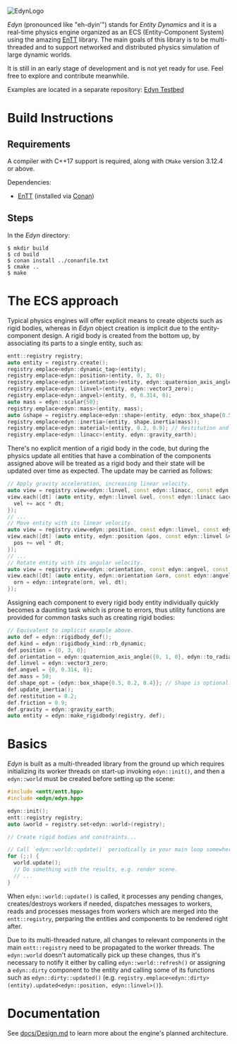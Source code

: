 ![EdynLogo](https://xissburg.com/images/EdynLogo.svg)

_Edyn_ (pronounced like "eh-dyin'") stands for _Entity Dynamics_ and it is a real-time physics engine organized as an ECS (Entity-Component System) using the amazing [EnTT](https://github.com/skypjack/entt) library. The main goals of this library is to be multi-threaded and to support networked and distributed physics simulation of large dynamic worlds.

It is still in an early stage of development and is not yet ready for use. Feel free to explore and contribute meanwhile.

Examples are located in a separate repository: [Edyn Testbed](https://github.com/xissburg/edyn-testbed)

# Build Instructions

## Requirements

A compiler with C++17 support is required, along with `CMake` version 3.12.4 or above.

Dependencies:
- [EnTT](https://github.com/skypjack/entt) (installed via [Conan](https://conan.io/))

## Steps

In the _Edyn_ directory:

```
$ mkdir build
$ cd build
$ conan install ../conanfile.txt
$ cmake ..
$ make
```

# The ECS approach

Typical physics engines will offer explicit means to create objects such as rigid bodies, whereas in _Edyn_ object creation is implicit due to the entity-component design. A rigid body is created from the bottom up, by associating its parts to a single entity, such as:

```cpp
entt::registry registry;
auto entity = registry.create();
registry.emplace<edyn::dynamic_tag>(entity);
registry.emplace<edyn::position>(entity, 0, 3, 0);
registry.emplace<edyn::orientation>(entity, edyn::quaternion_axis_angle({0, 1, 0}, edyn::to_radians(30)));
registry.emplace<edyn::linvel>(entity, edyn::vector3_zero);
registry.emplace<edyn::angvel>(entity, 0, 0.314, 0);
auto mass = edyn::scalar{50};
registry.emplace<edyn::mass>(entity, mass);
auto &shape = registry.emplace<edyn::shape>(entity, edyn::box_shape{0.5, 0.2, 0.4});
registry.emplace<edyn::inertia>(entity, shape.inertia(mass));
registry.emplace<edyn::material>(entity, 0.2, 0.9); // Restitution and friction.
registry.emplace<edyn::linacc>(entity, edyn::gravity_earth);
```

There's no explicit mention of a rigid body in the code, but during the physics update all entities that have a combination of the components assigned above will be treated as a rigid body and their state will be updated over time as expected. The update may be carried as follows:

```cpp
// Apply gravity acceleration, increasing linear velocity.
auto view = registry.view<edyn::linvel, const edyn::linacc, const edyn::dynamic_tag>();
view.each([dt] (auto entity, edyn::linvel &vel, const edyn::linacc &acc, [[maybe_unused]] auto) {
  vel += acc * dt;
});
// ...
// Move entity with its linear velocity.
auto view = registry.view<edyn::position, const edyn::linvel, const edyn::dynamic_tag>();
view.each([dt] (auto entity, edyn::position &pos, const edyn::linvel &vel, [[maybe_unused]] auto) {
  pos += vel * dt;
});
// ...
// Rotate entity with its angular velocity.
auto view = registry.view<edyn::orientation, const edyn::angvel, const edyn::dynamic_tag>();
view.each([dt] (auto entity, edyn::orientation &orn, const edyn::angvel &vel, [[maybe_unused]] auto) {
  orn = edyn::integrate(orn, vel, dt);
});
```

Assigning each component to every rigid body entity individually quickly becomes a daunting task which is prone to errors, thus utility functions are provided for common tasks such as creating rigid bodies:

```cpp
// Equivalent to implicit example above.
auto def = edyn::rigidbody_def();
def.kind = edyn::rigidbody_kind::rb_dynamic;
def.position = {0, 3, 0};
def.orientation = edyn::quaternion_axis_angle({0, 1, 0}, edyn::to_radians(30));
def.linvel = edyn::vector3_zero;
def.angvel = {0, 0.314, 0};
def.mass = 50;
def.shape_opt = {edyn::box_shape{0.5, 0.2, 0.4}}; // Shape is optional.
def.update_inertia();
def.restitution = 0.2;
def.friction = 0.9;
def.gravity = edyn::gravity_earth;
auto entity = edyn::make_rigidbody(registry, def);
```

# Basics

_Edyn_ is built as a multi-threaded library from the ground up which requires initializing its worker threads on start-up invoking `edyn::init()`, and then a `edyn::world` must be created before setting up the scene:

```cpp
#include <entt/entt.hpp>
#include <edyn/edyn.hpp>

edyn::init();
entt::registry registry;
auto &world = registry.set<edyn::world>(registry);

// Create rigid bodies and constraints...

// Call `edyn::world::update()` periodically in your main loop somewhere.
for (;;) {
  world.update();
  // Do something with the results, e.g. render scene.
  // ...
}
```

When `edyn::world::update()` is called, it processes any pending changes, creates/destroys workers if needed, dispatches messages to workers, reads and processes messages from workers which are merged into the `entt::registry`, perparing the entities and components to be rendered right after.

Due to its multi-threaded nature, all changes to relevant components in the main `entt::registry` need to be propagated to the worker threads. The `edyn::world` doesn't automatically pick up these changes, thus it's necessary to notify it either by calling `edyn::world::refresh()` or assigning a `edyn::dirty` component to the entity and calling some of its functions such as `edyn::dirty::updated()` (e.g. `registry.emplace<edyn::dirty>(entity).updated<edyn::position, edyn::linvel>()`).

# Documentation

See [docs/Design.md](https://github.com/xissburg/edyn/blob/master/docs/Design.md) to learn more about the engine's planned architecture.
